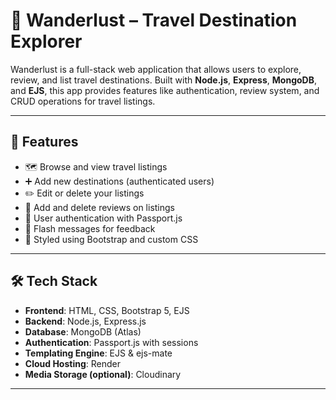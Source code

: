 # 🧭 Wanderlust – Travel Destination Explorer

Wanderlust is a full-stack web application that allows users to explore, review, and list travel destinations. Built with **Node.js**, **Express**, **MongoDB**, and **EJS**, this app provides features like authentication, review system, and CRUD operations for travel listings.

---

## 🚀 Features

- 🗺️ Browse and view travel listings
- ➕ Add new destinations (authenticated users)
- ✏️ Edit or delete your listings
- 🌟 Add and delete reviews on listings
- 🔐 User authentication with Passport.js
- 💬 Flash messages for feedback
- 🎨 Styled using Bootstrap and custom CSS

---

## 🛠 Tech Stack

- **Frontend**: HTML, CSS, Bootstrap 5, EJS
- **Backend**: Node.js, Express.js
- **Database**: MongoDB (Atlas)
- **Authentication**: Passport.js with sessions
- **Templating Engine**: EJS & ejs-mate
- **Cloud Hosting**: Render
- **Media Storage (optional)**: Cloudinary

---


